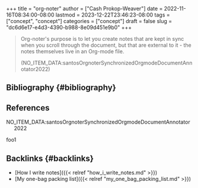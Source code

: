 +++
title = "org-noter"
author = ["Cash Prokop-Weaver"]
date = 2022-11-16T08:34:00-08:00
lastmod = 2023-12-22T23:46:23-08:00
tags = ["concept", "concept"]
categories = ["concept"]
draft = false
slug = "dc6d6e17-e4d3-4390-b988-8e09d451e9b0"
+++

> Org-noter's purpose is to let you create notes that are kept in sync when you scroll through the document, but that are external to it - the notes themselves live in an Org-mode file.
>
> (NO_ITEM_DATA:santosOrgnoterSynchronizedOrgmodeDocumentAnnotator2022)


## Bibliography {#bibliography}

## References

<style>.csl-entry{text-indent: -1.5em; margin-left: 1.5em;}</style><div class="csl-bib-body">
  <div class="csl-entry">NO_ITEM_DATA:santosOrgnoterSynchronizedOrgmodeDocumentAnnotator2022</div>
</div>

foo1


## Backlinks {#backlinks}

-   [How I write notes]({{< relref "how_i_write_notes.md" >}})
-   [My one-bag packing list]({{< relref "my_one_bag_packing_list.md" >}})
